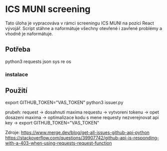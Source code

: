 # ICS MUNI screening

Tato úloha je vypracováva v rámci screeningu ICS MUNI na pozici React vývojář.
Script stáhne a naformátuje všechny otevřené i zavřené problémy a vhodně je naformátuje.

## Potřeba

python3
requests
json
sys
re
os

### instalace



## Použití

export GITHUB_TOKEN="VAS_TOKEN" 
python3 issuer.py



prubeh: request -> dosahnuti maxima requestu -> vytvoreni tokenu -> opet dosazeni maxima -> optimalizace kodu s mene requesty
        nezverejnovat api key -> export GITHUB_TOKEN="VAS_TOKEN" 

Zdroje:
https://www.merge.dev/blog/get-all-issues-github-api-python
https://stackoverflow.com/questions/39907742/github-api-is-responding-with-a-403-when-using-requests-request-function
